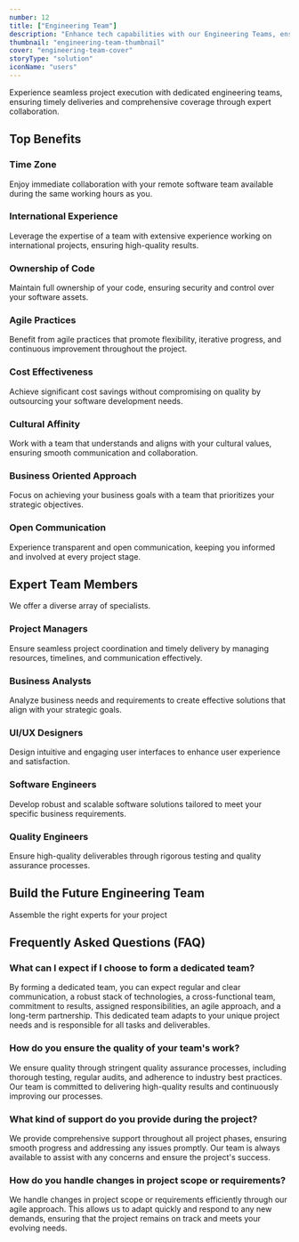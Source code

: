 ```yaml
---
number: 12
title: ["Engineering Team"]
description: "Enhance tech capabilities with our Engineering Teams, ensuring you have the best talent on board."
thumbnail: "engineering-team-thumbnail"
cover: "engineering-team-cover"
storyType: "solution"
iconName: "users"
---
```


Experience seamless project execution with dedicated engineering teams, ensuring timely deliveries and comprehensive coverage through expert collaboration.



## Top Benefits

### Time Zone

Enjoy immediate collaboration with your remote software team available during the same working hours as you.

### International Experience

Leverage the expertise of a team with extensive experience working on international projects, ensuring high-quality results.

### Ownership of Code

Maintain full ownership of your code, ensuring security and control over your software assets.

### Agile Practices

Benefit from agile practices that promote flexibility, iterative progress, and continuous improvement throughout the project.

### Cost Effectiveness

Achieve significant cost savings without compromising on quality by outsourcing your software development needs.

### Cultural Affinity

Work with a team that understands and aligns with your cultural values, ensuring smooth communication and collaboration.

### Business Oriented Approach

Focus on achieving your business goals with a team that prioritizes your strategic objectives.

### Open Communication

Experience transparent and open communication, keeping you informed and involved at every project stage.

## Expert Team Members

We offer a diverse array of specialists.

### Project Managers

Ensure seamless project coordination and timely delivery by managing resources, timelines, and communication effectively.

### Business Analysts

Analyze business needs and requirements to create effective solutions that align with your strategic goals.

### UI/UX Designers

Design intuitive and engaging user interfaces to enhance user experience and satisfaction.

### Software Engineers

Develop robust and scalable software solutions tailored to meet your specific business requirements.

### Quality Engineers

Ensure high-quality deliverables through rigorous testing and quality assurance processes.

## Build the Future Engineering Team

Assemble the right experts for your project

## Frequently Asked Questions (FAQ)

### What can I expect if I choose to form a dedicated team?

By forming a dedicated team, you can expect regular and clear communication, a robust stack of technologies, a cross-functional team, commitment to results, assigned responsibilities, an agile approach, and a long-term partnership. This dedicated team adapts to your unique project needs and is responsible for all tasks and deliverables.

### How do you ensure the quality of your team's work?

We ensure quality through stringent quality assurance processes, including thorough testing, regular audits, and adherence to industry best practices. Our team is committed to delivering high-quality results and continuously improving our processes.

### What kind of support do you provide during the project?

We provide comprehensive support throughout all project phases, ensuring smooth progress and addressing any issues promptly. Our team is always available to assist with any concerns and ensure the project's success.

### How do you handle changes in project scope or requirements?

We handle changes in project scope or requirements efficiently through our agile approach. This allows us to adapt quickly and respond to any new demands, ensuring that the project remains on track and meets your evolving needs.
